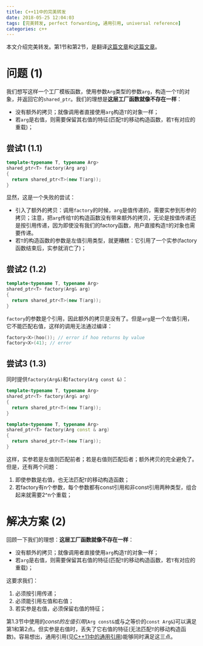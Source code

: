 ```yaml
---
title: C++11中的完美转发
date: 2018-05-25 12:04:03
tags: [完美转发, perfect forwarding, 通用引用, universal reference]
categories: c++
---
```


本文介绍完美转发。第1节和第2节，是翻译[这篇文章](http://thbecker.net/articles/rvalue_references/section_07.html)和[这篇文章](http://thbecker.net/articles/rvalue_references/section_08.html)。

<!-- more -->

# 问题 (1)

我们想写这样一个工厂模板函数，使用参数`Arg`类型的参数`arg`，构造一个`T`的对象，并返回它的`shared_ptr`。我们的理想是**这层工厂函数就像不存在一样**：

* 没有额外的拷贝；就像调用者直接使用`arg`构造`T`的对象一样；
* 若`arg`是右值，则需要保留其右值的特征(匹配`T`的移动构造函数，若`T`有对应的重载)；

## 尝试1 (1.1)

```cpp
template<typename T, typename Arg> 
shared_ptr<T> factory(Arg arg)
{ 
  return shared_ptr<T>(new T(arg));
} 
```

显然，这是一个失败的尝试：

* 引入了额外的拷贝：调用`factory`的时候，`arg`是值传递的，需要实参到形参的拷贝；注意，把`arg`传给`T`的构造函数没有带来额外的拷贝，无论是按值传递还是按引用传递，因为即使没有我们的factory函数，用户直接构造`T`的对象也需要传递。
* 若`T`的构造函数的参数是左值引用类型，就更糟糕：它引用了一个实参(factory函数结束后，实参就消亡了)；

## 尝试2 (1.2)

```cpp
template<typename T, typename Arg> 
shared_ptr<T> factory(Arg& arg)
{ 
  return shared_ptr<T>(new T(arg));
} 
```

`factory`的参数是个引用，因此额外的拷贝是没有了。但是`arg`是一个左值引用，它不能匹配右值，这样的调用无法通过编译：

```cpp
factory<X>(hoo()); // error if hoo returns by value
factory<X>(41); // error
```

## 尝试3 (1.3)

同时提供`factory(Arg&)`和`factory(Arg const &)`：

```cpp
template<typename T, typename Arg> 
shared_ptr<T> factory(Arg& arg)
{ 
  return shared_ptr<T>(new T(arg));
} 

template<typename T, typename Arg> 
shared_ptr<T> factory(Arg const & arg)
{ 
  return shared_ptr<T>(new T(arg));
} 
```

这样，实参若是左值则匹配前者；若是右值则匹配后者；额外拷贝的完全避免了。但是，还有两个问题：

1. 即使参数是右值，也无法匹配`T`的移动构造函数；
2. 若factory有n个参数，每个参数都有const引用和非const引用两种类型，组合起来就需要2^n个重载；

# 解决方案 (2)

回顾一下我们的理想：**这层工厂函数就像不存在一样**：

* 没有额外的拷贝；就像调用者直接使用`arg`构造`T`的对象一样；
* 若`arg`是右值，则需要保留其右值的特征(匹配`T`的移动构造函数，若`T`有对应的重载)；

这要求我们：
1. 必须按引用传递；
2. 必须能引用左值和右值；
3. 若实参是右值，必须保留右值的特征；

第1.3节中使用的*const的左值引用*(`Arg const&`或与之等价的`const Arg&`)可以满足第1和第2点。但实参是右值时，丢失了它右值的特征(无法匹配`T`的移动构造函数)。容易想出，通用引用(见[C++11中的通用引用](http://www.yuanguohuo.com/2018/05/25/cpp11-universal-ref/))能够同时满足这三点。

